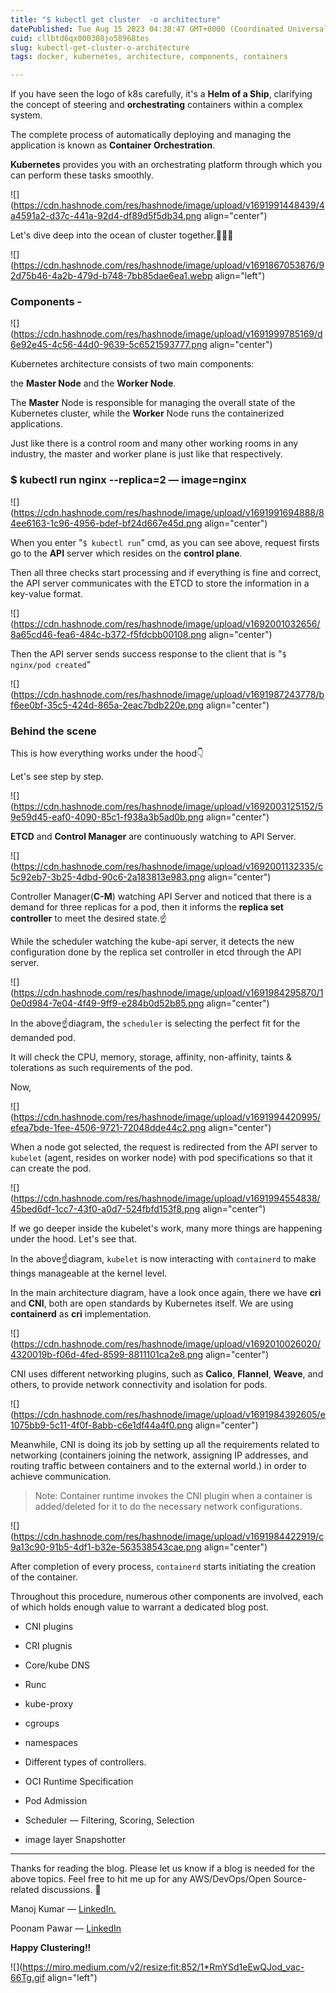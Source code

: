 ```yaml
---
title: "$ kubectl get cluster  -o architecture"
datePublished: Tue Aug 15 2023 04:38:47 GMT+0000 (Coordinated Universal Time)
cuid: cllbtd6qx000308jo58968tes
slug: kubectl-get-cluster-o-architecture
tags: docker, kubernetes, architecture, components, containers

---
```


If you have seen the logo of k8s carefully, it's a **Helm of a Ship**, clarifying the concept of steering and **orchestrating** containers within a complex system.

The complete process of automatically deploying and managing the application is known as **Container Orchestration**.

**Kubernetes** provides you with an orchestrating platform through which you can perform these tasks smoothly.

![](https://cdn.hashnode.com/res/hashnode/image/upload/v1691991448439/4a4591a2-d37c-441a-92d4-df89d5f5db34.png align="center")

Let's dive deep into the ocean of cluster together.🏊🏻🛟

![](https://cdn.hashnode.com/res/hashnode/image/upload/v1691867053876/92d75b46-4a2b-479d-b748-7bb85dae6ea1.webp align="left")

### Components -

![](https://cdn.hashnode.com/res/hashnode/image/upload/v1691999785169/d6e92e45-4c56-44d0-9639-5c6521593777.png align="center")

Kubernetes architecture consists of two main components:

the **Master Node** and the **Worker Node**.

The **Master** Node is responsible for managing the overall state of the Kubernetes cluster, while the **Worker** Node runs the containerized applications.

Just like there is a control room and many other working rooms in any industry, the master and worker plane is just like that respectively.

### $ kubectl run nginx --replica=2 **— image=nginx**

![](https://cdn.hashnode.com/res/hashnode/image/upload/v1691991694888/84ee6163-1c96-4956-bdef-bf24d667e45d.png align="center")

When you enter "`$ kubectl run`" cmd, as you can see above, request firsts go to the **API** server which resides on the **control plane**.

Then all three checks start processing and if everything is fine and correct, the API server communicates with the ETCD to store the information in a key-value format.

![](https://cdn.hashnode.com/res/hashnode/image/upload/v1692001032656/8a65cd46-fea6-484c-b372-f5fdcbb00108.png align="center")

Then the API server sends success response to the client that is "`$ nginx/pod created`"

![](https://cdn.hashnode.com/res/hashnode/image/upload/v1691987243778/bf6ee0bf-35c5-424d-865a-2eac7bdb220e.png align="center")

### Behind the scene

This is how everything works under the hood👇

Let's see step by step.

![](https://cdn.hashnode.com/res/hashnode/image/upload/v1692003125152/59e59d45-eaf0-4090-85c1-f938a3b5ad0b.png align="center")

**ETCD** and **Control Manager** are continuously watching to API Server.

![](https://cdn.hashnode.com/res/hashnode/image/upload/v1692001132335/c5c92eb7-3b25-4dbd-90c6-2a183813e983.png align="center")

Controller Manager(**C-M**) watching API Server and noticed that there is a demand for three replicas for a pod, then it informs the **replica set controller** to meet the desired state.☝️

While the scheduler watching the kube-api server, it detects the new configuration done by the replica set controller in etcd through the API server.

![](https://cdn.hashnode.com/res/hashnode/image/upload/v1691984295870/10e0d984-7e04-4f49-9ff9-e284b0d52b85.png align="center")

In the above☝️diagram, the `scheduler` is selecting the perfect fit for the demanded pod.

It will check the CPU, memory, storage, affinity, non-affinity, taints & tolerations as such requirements of the pod.

Now,

![](https://cdn.hashnode.com/res/hashnode/image/upload/v1691994420995/efea7bde-1fee-4506-9721-72048dde44c2.png align="center")

When a node got selected, the request is redirected from the API server to `kubelet` (agent, resides on worker node) with pod specifications so that it can create the pod.

![](https://cdn.hashnode.com/res/hashnode/image/upload/v1691994554838/45bed6df-1cc7-43f0-a0d7-524fbfd153f8.png align="center")

If we go deeper inside the kubelet's work, many more things are happening under the hood. Let's see that.

In the above☝️diagram, `kubelet` is now interacting with `containerd` to make things manageable at the kernel level.

In the main architecture diagram, have a look once again, there we have **cri** and **CNI**, both are open standards by Kubernetes itself. We are using **containerd** as **cri** implementation.

![](https://cdn.hashnode.com/res/hashnode/image/upload/v1692010026020/4320019b-f06d-4fed-8599-8811101ca2e8.png align="center")

CNI uses different networking plugins, such as **Calico**, **Flannel**, **Weave**, and others, to provide network connectivity and isolation for pods.

![](https://cdn.hashnode.com/res/hashnode/image/upload/v1691984392605/e1075bb9-5c11-4f0f-8abb-c6e1df44a4f0.png align="center")

Meanwhile, CNI is doing its job by setting up all the requirements related to networking (containers joining the network, assigning IP addresses, and routing traffic between containers and to the external world.) in order to achieve communication.

> Note: Container runtime invokes the CNI plugin when a container is added/deleted for it to do the necessary network configurations.

![](https://cdn.hashnode.com/res/hashnode/image/upload/v1691984422919/c9a13c90-91b5-4df1-b32e-563538543cae.png align="center")

After completion of every process, `containerd` starts initiating the creation of the container.

Throughout this procedure, numerous other components are involved, each of which holds enough value to warrant a dedicated blog post.

* CNI plugins
    
* CRI plugnis
    
* Core/kube DNS
    
* Runc
    
* kube-proxy
    
* cgroups
    
* namespaces
    
* Different types of controllers.
    
* OCI Runtime Specification
    
* Pod Admission
    
* Scheduler — Filtering, Scoring, Selection
    
* image layer Snapshotter
    

---

Thanks for reading the blog. Please let us know if a blog is needed for the above topics. Feel free to hit me up for any AWS/DevOps/Open Source-related discussions. 👋

Manoj Kumar — [LinkedIn.](https://www.linkedin.com/in/musalannagari-manoj-kumar-21601b168/)

Poonam Pawar — [LinkedIn](https://www.linkedin.com/in/poonampawar7/)

**Happy Clustering!!**

![](https://miro.medium.com/v2/resize:fit:852/1*RmYSd1eEwQJod_vac-66Tg.gif align="left")